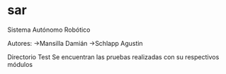 # sar
Sistema Autónomo Robótico

Autores:
->Mansilla Damián
->Schlapp Agustin

Directorio Test
Se encuentran las pruebas realizadas con su respectivos módulos
